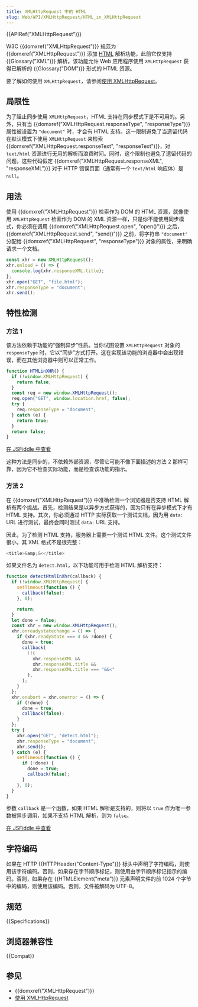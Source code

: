 ```yaml
---
title: XMLHttpRequest 中的 HTML
slug: Web/API/XMLHttpRequest/HTML_in_XMLHttpRequest
---
```


{{APIRef("XMLHttpRequest")}}

W3C {{domxref("XMLHttpRequest")}} 规范为 {{domxref("XMLHttpRequest")}} 添加 [HTML](/zh-CN/docs/Web/HTML) 解析功能，此前它仅支持 {{Glossary("XML")}} 解析。该功能允许 Web 应用程序使用 `XMLHttpRequest` 获得已解析的 {{Glossary("DOM")}} 形式的 HTML 资源。

要了解如何使用 `XMLHttpRequest`，请参阅[使用 XMLHttpRequest](/zh-CN/docs/Web/API/XMLHttpRequest/Using_XMLHttpRequest)。

## 局限性

为了阻止同步使用 `XMLHttpRequest`，HTML 支持在同步模式下是不可用的。另外，只有当 {{domxref("XMLHttpRequest.responseType", "responseType")}} 属性被设置为 `"document"` 时，才会有 HTML 支持。这一限制避免了当遗留代码在默认模式下使用 `XMLHttpRequest` 来检索 {{domxref("XMLHttpRequest.responseText", "responseText")}}，对 `text/html` 资源进行无用的解析而浪费时间。同时，这个限制也避免了遗留代码的问题，这些代码假定 {{domxref("XMLHttpRequest.responseXML", "responseXML")}} 对于 HTTP 错误页面（通常有一个 `text/html` 响应体）是 `null`。

## 用法

使用 {{domxref("XMLHttpRequest")}} 检索作为 DOM 的 HTML 资源，就像使用 `XMLHttpRequest` 检索作为 DOM 的 XML 资源一样，只是你不能使用同步模式，你必须在调用 {{domxref("XMLHttpRequest.open", "open()")}} 之后，{{domxref("XMLHttpRequest.send", "send()")}} 之前，将字符串 `"document"` 分配给 {{domxref("XMLHttpRequest", "responseType")}} 对象的属性，来明确请求一个文档。

```js
const xhr = new XMLHttpRequest();
xhr.onload = () => {
  console.log(xhr.responseXML.title);
};
xhr.open("GET", "file.html");
xhr.responseType = "document";
xhr.send();
```

## 特性检测

### 方法 1

该方法依赖于功能的“强制异步”性质。当你试图设置 `XMLHttpRequest` 对象的 `responseType` 时，它以“同步”方式打开。这在实现该功能的浏览器中会出现错误，而在其他浏览器中则可以正常工作。

```js
function HTMLinXHR() {
  if (!window.XMLHttpRequest) {
    return false;
  }
  const req = new window.XMLHttpRequest();
  req.open("GET", window.location.href, false);
  try {
    req.responseType = "document";
  } catch (e) {
    return true;
  }
  return false;
}
```

[在 JSFiddle 中查看](https://jsfiddle.net/HTcKP/1/)

这种方法是同步的，不依赖外部资源，尽管它可能不像下面描述的方法 2 那样可靠，因为它不检查实际功能，而是检查该功能的指示。

### 方法 2

在 {{domxref("XMLHttpRequest")}} 中准确检测一个浏览器是否支持 HTML 解析有两个挑战。首先，检测结果是以异步方式获得的，因为只有在异步模式下才有 HTML 支持。其次，你必须通过 HTTP 实际获取一个测试文档，因为用 `data:` URL 进行测试，最终会同时测试 `data:` URL 支持。

因此，为了检测 HTML 支持，服务器上需要一个测试 HTML 文件。这个测试文件很小，其 XML 格式不是很完整：

```js
<title>&amp;&<</title>
```

如果文件名为 `detect.html`，以下功能可用于检测 HTML 解析支持：

```js
function detectHtmlInXhr(callback) {
  if (!window.XMLHttpRequest) {
    setTimeout(function () {
      callback(false);
    }, 0);

    return;
  }
  let done = false;
  const xhr = new window.XMLHttpRequest();
  xhr.onreadystatechange = () => {
    if (xhr.readyState === 4 && !done) {
      done = true;
      callback(
        !!(
          xhr.responseXML &&
          xhr.responseXML.title &&
          xhr.responseXML.title === "&&<"
        ),
      );
    }
  };
  xhr.onabort = xhr.onerror = () => {
    if (!done) {
      done = true;
      callback(false);
    }
  };
  try {
    xhr.open("GET", "detect.html");
    xhr.responseType = "document";
    xhr.send();
  } catch (e) {
    setTimeout(function () {
      if (!done) {
        done = true;
        callback(false);
      }
    }, 0);
  }
}
```

参数 `callback` 是一个函数，如果 HTML 解析是支持的，则将以 `true` 作为唯一参数被异步调用，如果不支持 HTML 解析，则为 `false`。

[在 JSFiddle 中查看](https://jsfiddle.net/xfvXR/1/)

## 字符编码

如果在 HTTP {{HTTPHeader("Content-Type")}} 标头中声明了字符编码，则使用该字符编码。否则，如果存在字节顺序标记，则使用由字节顺序标记指示的编码。否则，如果存在 {{HTMLElement("meta")}} 元素声明文件的前 1024 个字节中的编码，则使用该编码。否则，文件被解码为 UTF-8。

## 规范

{{Specifications}}

## 浏览器兼容性

{{Compat}}

## 参见

- {{domxref("XMLHttpRequest")}}
- [使用 XMLHttpRequest](/zh-CN/docs/Web/API/XMLHttpRequest/Using_XMLHttpRequest)

